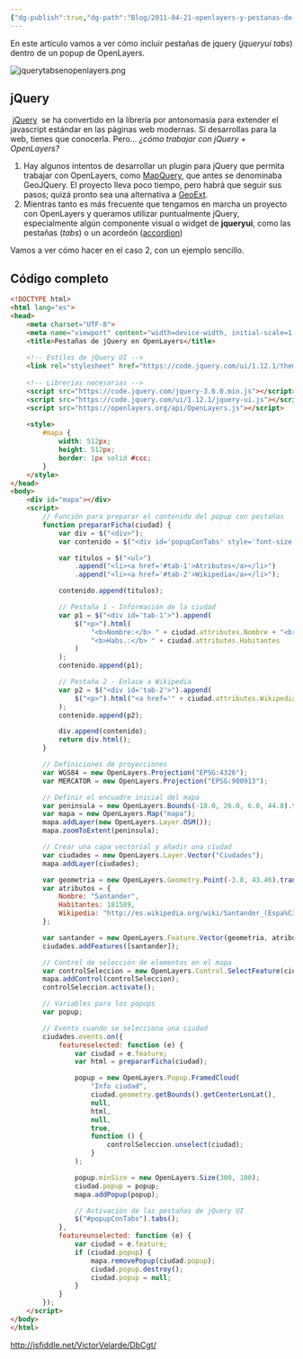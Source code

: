 ```yaml
---
{"dg-publish":true,"dg-path":"Blog/2011-04-21-openlayers-y-pestanas-de-jquery/OpenLayers y pestañas con jQuery.md","permalink":"/blog/2011-04-21-openlayers-y-pestanas-de-jquery/open-layers-y-pestanas-con-j-query/","title":"OpenLayers y pestañas con jQuery","tags":["jquery","jqueryui","openlayers","popup","tabs"]}
---
```



En este artículo vamos a ver cómo incluir pestañas de jquery (_jqueryui tabs_) dentro de un popup de OpenLayers.

![jquerytabsenopenlayers.png](/img/user/Me/Blog/2011-04-21-openlayers-y-pestanas-de-jquery/media/jquerytabsenopenlayers.png)

## jQuery

 [jQuery](http://jquery.com/)  se ha convertido en la librería por antonomasia para extender el javascript estándar en las páginas web modernas. Si desarrollas para la web, tienes que conocerla. Pero... _¿cómo trabajar con jQuery + OpenLayers?_

1. Hay algunos intentos de desarrollar un plugin para jQuery que permita trabajar con OpenLayers, como [MapQuery](http://blog.spaziogis.it/static/jquerymap/), que antes se denominaba GeoJQuery. El proyecto lleva poco tiempo, pero habrá que seguir sus pasos; quizá pronto sea una alternativa a [GeoExt](http://www.geoext.org/).
2. Mientras tanto es más frecuente que tengamos en marcha un proyecto con OpenLayers y queramos utilizar puntualmente jQuery, especialmente algún componente visual o widget de **jqueryui**, como las pestañas (_tabs_) o un acordeón ([accordion](http://jqueryui.com/demos/tabs/))

Vamos a ver cómo hacer en el caso 2, con un ejemplo sencillo.

## Código completo

```html
<!DOCTYPE html>
<html lang="es">
<head>
    <meta charset="UTF-8">
    <meta name="viewport" content="width=device-width, initial-scale=1.0">
    <title>Pestañas de jQuery en OpenLayers</title>
    
    <!-- Estilos de jQuery UI -->
    <link rel="stylesheet" href="https://code.jquery.com/ui/1.12.1/themes/base/jquery-ui.css">
    
    <!-- Librerías necesarias -->
    <script src="https://code.jquery.com/jquery-3.6.0.min.js"></script>
    <script src="https://code.jquery.com/ui/1.12.1/jquery-ui.js"></script>
    <script src="https://openlayers.org/api/OpenLayers.js"></script>
    
    <style>
        #mapa {
            width: 512px;
            height: 512px;
            border: 1px solid #ccc;
        }
    </style>
</head>
<body>
    <div id="mapa"></div>
    <script>
        // Función para preparar el contenido del popup con pestañas
        function prepararFicha(ciudad) {
            var div = $("<div>");
            var contenido = $("<div id='popupConTabs' style='font-size: 9px;'>");

            var titulos = $("<ul>")
                .append("<li><a href='#tab-1'>Atributos</a></li>")
                .append("<li><a href='#tab-2'>Wikipedia</a></li>");

            contenido.append(titulos);

            // Pestaña 1 - Información de la ciudad
            var p1 = $("<div id='tab-1'>").append(
                $("<p>").html(
                    "<b>Nombre:</b> " + ciudad.attributes.Nombre + "<br/>" +
                    "<b>Habs.:</b> " + ciudad.attributes.Habitantes
                )
            );
            contenido.append(p1);

            // Pestaña 2 - Enlace a Wikipedia
            var p2 = $("<div id='tab-2'>").append(
                $("<p>").html("<a href='" + ciudad.attributes.Wikipedia + "' target='_blank'>Wikipedia</a>")
            );
            contenido.append(p2);

            div.append(contenido);
            return div.html();
        }

        // Definiciones de proyecciones
        var WGS84 = new OpenLayers.Projection("EPSG:4326");
        var MERCATOR = new OpenLayers.Projection("EPSG:900913");

        // Definir el encuadre inicial del mapa
        var peninsula = new OpenLayers.Bounds(-18.0, 26.0, 6.0, 44.0).transform(WGS84, MERCATOR);
        var mapa = new OpenLayers.Map("mapa");
        mapa.addLayer(new OpenLayers.Layer.OSM());
        mapa.zoomToExtent(peninsula);

        // Crear una capa vectorial y añadir una ciudad
        var ciudades = new OpenLayers.Layer.Vector("Ciudades");
        mapa.addLayer(ciudades);

        var geometria = new OpenLayers.Geometry.Point(-3.8, 43.46).transform(WGS84, MERCATOR);
        var atributos = {
            Nombre: "Santander",
            Habitantes: 181589,
            Wikipedia: "http://es.wikipedia.org/wiki/Santander_(Espa%C3%B1a)"
        };

        var santander = new OpenLayers.Feature.Vector(geometria, atributos);
        ciudades.addFeatures([santander]);

        // Control de selección de elementos en el mapa
        var controlSeleccion = new OpenLayers.Control.SelectFeature(ciudades);
        mapa.addControl(controlSeleccion);
        controlSeleccion.activate();

        // Variables para los popups
        var popup;

        // Evento cuando se selecciona una ciudad
        ciudades.events.on({
            featureselected: function (e) {
                var ciudad = e.feature;
                var html = prepararFicha(ciudad);

                popup = new OpenLayers.Popup.FramedCloud(
                    "Info ciudad",
                    ciudad.geometry.getBounds().getCenterLonLat(),
                    null,
                    html,
                    null,
                    true,
                    function () {
                        controlSeleccion.unselect(ciudad);
                    }
                );

                popup.minSize = new OpenLayers.Size(300, 100);
                ciudad.popup = popup;
                mapa.addPopup(popup);

                // Activación de las pestañas de jQuery UI
                $("#popupConTabs").tabs();
            },
            featureunselected: function (e) {
                var ciudad = e.feature;
                if (ciudad.popup) {
                    mapa.removePopup(ciudad.popup);
                    ciudad.popup.destroy();
                    ciudad.popup = null;
                }
            }
        });
    </script>
</body>
</html>
```

http://jsfiddle.net/VictorVelarde/DbCgt/
